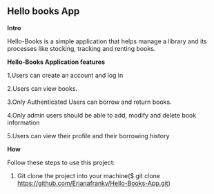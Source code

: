 ## Hello books App

**Intro**

Hello-Books is a simple application that helps manage a library and its processes like stocking, tracking and renting books.

**Hello-Books Application features**

1.Users can create an account and log in

2.Users can view books.

3.Only Authenticated Users can borrow and return books.

4.Only admin users should be able to add, modify and delete book information 

5.Users can view their profile and their borrowing history



**How**

Follow these steps to use this project:

1. Git clone the project into your machine($ git clone https://github.com/Erianafranky/Hello-Books-App.git)



